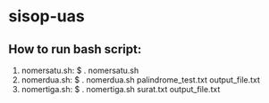 # sisop-uas

## How to run bash script:
1. nomersatu.sh: $ . nomersatu.sh  
2. nomerdua.sh: $ . nomerdua.sh palindrome_test.txt output_file.txt
3. nomertiga.sh: $ . nomertiga.sh surat.txt output_file.txt
